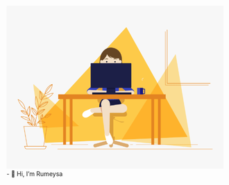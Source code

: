 <img src="https://github.com/rumeysalyk/rumeysalyk/blob/main/d4tvukbt5mra37cvwklk.gif" width="500" height="375"/>
- 👋 Hi, I’m Rumeysa


<!---
rumeysalyk/rumeysalyk is a ✨ special ✨ repository because its `README.md` (this file) appears on your GitHub profile.
You can click the Preview link to take a look at your changes.
--->
